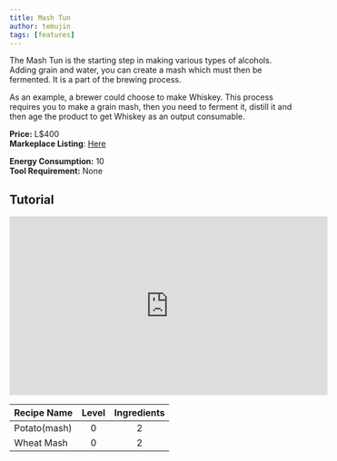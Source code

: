 ```yaml
---
title: Mash Tun
author: temujin
tags: [features]
---
```

The Mash Tun is the starting step in making various types of alcohols. Adding grain and water, you can create a mash which must then be fermented. It is a part of the brewing process.

As an example, a brewer could choose to make Whiskey. This process requires you to make a grain mash, then you need to ferment it, distill it and then age the product to get Whiskey as an output consumable.

**Price:** L$400<br>
**Markeplace Listing**: [Here](https://marketplace.secondlife.com/p/SLC-Craftables-Mash-Tun/19585794)<br>

**Energy Consumption:** 10<br>
**Tool Requirement:** None

## Tutorial
<iframe width="560" height="315" src="https://www.youtube.com/embed/4uBKn_1LO2Q" frameborder="0" allow="accelerometer; autoplay; encrypted-media; gyroscope; picture-in-picture" allowfullscreen></iframe>

| Recipe Name  | Level | Ingredients |
|:-------------|:-----:|:-----------:|
| Potato(mash) |   0   |     2       |
| Wheat Mash   |   0   |     2       |

